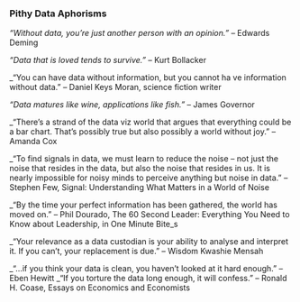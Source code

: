 ### Pithy Data Aphorisms
_“Without data, you’re just another person with an opinion.”_ – Edwards Deming

_“Data that is loved tends to survive.”_ – Kurt Bollacker

_“You can have data without information, but you cannot ha
ve information without data.” – Daniel Keys Moran, science fiction writer

_“Data matures like wine, applications like fish.”_ – James Governor

_“There’s a strand of the data viz world that argues that everything could be a bar chart. That’s possibly true but also possibly a world without joy.” – Amanda Cox

_“To find signals in data, we must learn to reduce the noise – not just the noise that resides in the data, but also the noise that resides in us. It is nearly impossible for noisy minds to perceive anything but noise in data.” – Stephen Few, Signal: Understanding What Matters in a World of Noise

_“By the time your perfect information has been gathered, the world has moved on.” – Phil Dourado, The 60 Second Leader: Everything You Need to Know about Leadership, in One Minute Bite_s

_“Your relevance as a data custodian is your ability to analyse and interpret it. If you can’t, your replacement is due.” – Wisdom Kwashie Mensah

_“…if you think your data is clean, you haven’t looked at it hard enough.” – Eben Hewitt
_“If you torture the data long enough, it will confess.” – Ronald H. Coase, Essays on Economics and Economists
